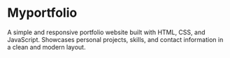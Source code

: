 # Myportfolio
A simple and responsive portfolio website built with HTML, CSS, and JavaScript. Showcases personal projects, skills, and contact information in a clean and modern layout.
